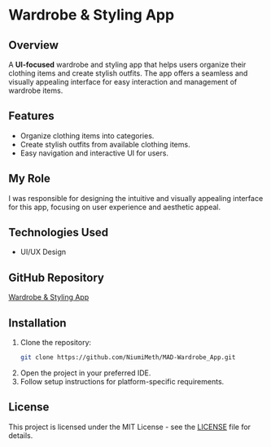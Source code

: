 # Wardrobe & Styling App

## Overview
A **UI-focused** wardrobe and styling app that helps users organize their clothing items and create stylish outfits. The app offers a seamless and visually appealing interface for easy interaction and management of wardrobe items.

## Features
- Organize clothing items into categories.
- Create stylish outfits from available clothing items.
- Easy navigation and interactive UI for users.

## My Role
I was responsible for designing the intuitive and visually appealing interface for this app, focusing on user experience and aesthetic appeal.

## Technologies Used
- UI/UX Design

## GitHub Repository
[Wardrobe & Styling App](https://github.com/NiumiMeth/MAD-Wardrobe_App.git)

## Installation
1. Clone the repository:
    ```bash
    git clone https://github.com/NiumiMeth/MAD-Wardrobe_App.git
    ```
2. Open the project in your preferred IDE.
3. Follow setup instructions for platform-specific requirements.

## License
This project is licensed under the MIT License - see the [LICENSE](LICENSE) file for details.
